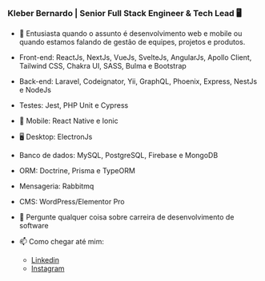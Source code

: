 ### Kleber Bernardo | Senior Full Stack Engineer & Tech Lead 🖥️

- :wave: Entusiasta quando o assunto é desenvolvimento web e mobile ou quando estamos falando de gestão de equipes, projetos e produtos.

- Front-end: ReactJs, NextJs, VueJs, SvelteJs, AngularJs, Apollo Client, Tailwind CSS, Chakra UI, SASS, Bulma e Bootstrap
- Back-end: Laravel, Codeignator, Yii, GraphQL, Phoenix, Express, NestJs e NodeJs
- Testes: Jest, PHP Unit e Cypress
- :vibration_mode: Mobile: React Native e Ionic
- :desktop_computer: Desktop: ElectronJs
- Banco de dados: MySQL, PostgreSQL, Firebase e MongoDB
- ORM: Doctrine, Prisma e TypeORM
- Mensageria: Rabbitmq
- CMS: WordPress/Elementor Pro
- 💬 Pergunte qualquer coisa sobre carreira de desenvolvimento de software
- 📫 Como chegar até mim: 
   - [Linkedin](https://www.linkedin.com/in/kleberbernardo/)
   - [Instagram](https://www.instagram.com/kleber.sbernardo/)
